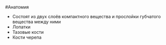 #Анатомия 
- Состоят из двух слоёв компактного вещества и прослойки губчатого вещества между ними
- Лопатки
- Тазовые кости
- Кости черепа